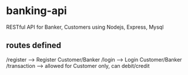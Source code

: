 # banking-api
RESTful API for Banker, Customers using Nodejs, Express, Mysql

## routes defined
  /register --> Register Customer/Banker
  /login    --> Login Customer/Banker
  /transaction --> allowed for Customer only, can debit/credit
  

